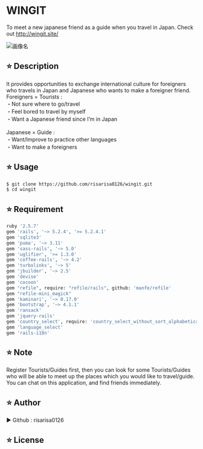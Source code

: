 
# WINGIT
To meet a new japanese friend as a guide when you travel in Japan. Check out http://wingit.site/ 

![画像名](https://github.com/risarisa0126/wingit/blob/master/app/assets/images/brevite-KJWjsztHPPU-unsplash.jpg)

## :star: Description
It provides opportunities to exchange international culture for foreigners who travels in Japan and Japanese who wants to make a foreigner friend. <br>
Foreigners = Tourists : <br>
・Not sure where to go/travel <br> 
・Feel bored to travel by myself <br>
・Want a Japanese friend since I’m in Japan <br>
<br>
Japanese = Guide : <br>
・Want/Improve to practice other languages <br> 
・Want to make a foreigners <br>


## :star: Usage
```bash
$ git clone https://github.com/risarisa0126/wingit.git
$ cd wingit
```

## :star: Requirement
```bash
ruby '2.5.7'
gem 'rails', '~> 5.2.4', '>= 5.2.4.1'
gem 'sqlite3'
gem 'puma', '~> 3.11'
gem 'sass-rails', '~> 5.0'
gem 'uglifier', '>= 1.3.0'
gem 'coffee-rails', '~> 4.2'
gem 'turbolinks', '~> 5'
gem 'jbuilder', '~> 2.5'
gem 'devise'
gem 'cocoon'
gem "refile", require: "refile/rails", github: 'manfe/refile'
gem "refile-mini_magick"
gem 'kaminari', '~> 0.17.0'
gem 'bootstrap', '~> 4.1.1'
gem 'ransack'
gem 'jquery-rails'
gem 'country_select', require: 'country_select_without_sort_alphabetical'
gem 'language_select'
gem 'rails-i18n'
```

## :star: Note
Register Tourists/Guides first, then you can look for some Tourists/Guides who will be able to meet up the places which you would like to travel/guide. You can chat on this application, and find friends immediately.


## :star: Author
▶︎ Github : risarisa0126

## :star: License

